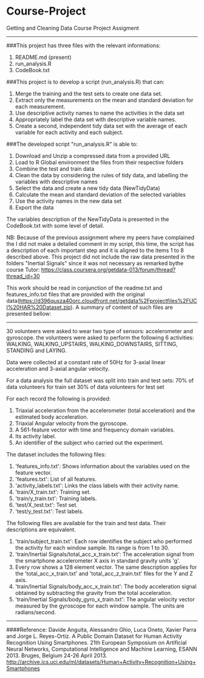 # Course-Project
Getting and Cleaning Data Course Project Assigment

***************************************************
###This project has three files with the relevant informations:

1.	README.md (present)
2.	run_analysis.R 
3.	CodeBook.txt

###This project is to develop a script (run_analysis.R) that can:

1.	Merge the training and the test sets to create one data set.
2.	Extract only the measurements on the mean and standard deviation for each measurement. 
3.	Use descriptive activity names to name the activities in the data set
4.	Appropriately label the data set with descriptive variable names. 
5.	Create a second, independent tidy data set with the average of each variable for each activity and each subject.

###The developed script "run_analysis.R" is able to:

1.	Download and Unzip a compressed data from a provided URL
2.	Load to R Global environment the files from their respective folders
3.	Combine the test and train data
4.	Clean the data by considering the rules of tidy data, and labelling the variables with descriptive names 
5.	Select the data and create a new tidy data (NewTidyData)
6.	Calculate the mean and standard deviation of the selected variables
7.	Use the activity names in the new data set
8.	Export the data

The variables description of the NewTidyData is presented in the CodeBook.txt with some level of detail.

NB: Because of the previous assignment where my peers have complained the I did not make a detailed comment in my script, this time,
the script has a description of each important step and it is aligned to the items 1 to 8 described above.
This project did not include the raw data presented in the folders "Inertial Signals" since it was not necessary as remarked bythe course Tutor: https://class.coursera.org/getdata-013/forum/thread?thread_id=30

This work should be read in conjunction of the readme.txt and features_info.txt files that are provided with the original data(https://d396qusza40orc.cloudfront.net/getdata%2Fprojectfiles%2FUCI%20HAR%20Dataset.zip).
A summary of content of such files are presented bellow: 

***************************************************
30 volunteers were asked to wear two type of sensors: accelerometer and gyroscope.
the volunteers were asked to perform the following 6 activities: WALKING, WALKING_UPSTAIRS, WALKING_DOWNSTAIRS, SITTING, 
STANDING and LAYING.

Data were collected at a constant rate of 50Hz for 3-axial linear acceleration and 3-axial angular velocity.

For a data analysis the full dataset was split into train and test sets:
70% of data volunteers for train set
30% of data volunteers for test set

For each record the following is provided:

1.  Triaxial acceleration from the accelerometer (total acceleration) and the estimated body acceleration.
2.  Triaxial Angular velocity from the gyroscope. 
3.  A 561-feature vector with time and frequency domain variables. 
4.  Its activity label. 
5.  An identifier of the subject who carried out the experiment.

The dataset includes the following files:

1.  'features_info.txt': Shows information about the variables used on the feature vector.
2.  'features.txt': List of all features.
3.  'activity_labels.txt': Links the class labels with their activity name.
4.  'train/X_train.txt': Training set.
5.  'train/y_train.txt': Training labels.
6.  'test/X_test.txt': Test set.
7.  'test/y_test.txt': Test labels.

The following files are available for the train and test data. Their descriptions are equivalent. 

1.  'train/subject_train.txt': 
    Each row identifies the subject who performed the activity for each window sample. Its range is from 1 to 30. 
3.  'train/Inertial Signals/total_acc_x_train.txt':
    The acceleration signal from the smartphone accelerometer X axis in standard gravity units 'g'.
5.  Every row shows a 128 element vector. The same description applies for the 'total_acc_x_train.txt'
    and 'total_acc_z_train.txt' files for the Y and Z axis. 
6.  'train/Inertial Signals/body_acc_x_train.txt': 
    The body acceleration signal obtained by subtracting the gravity from the total acceleration. 
7.  'train/Inertial Signals/body_gyro_x_train.txt': 
    The angular velocity vector measured by the gyroscope for each window sample. The units are radians/second. 

***************************************************
####Reference:
Davide Anguita, Alessandro Ghio, Luca Oneto, Xavier Parra and Jorge L. Reyes-Ortiz. 
A Public Domain Dataset for Human Activity Recognition Using Smartphones. 
21th European Symposium on Artificial Neural Networks, 
Computational Intelligence and Machine Learning, ESANN 2013. Bruges, Belgium 24-26 April 2013.
http://archive.ics.uci.edu/ml/datasets/Human+Activity+Recognition+Using+Smartphones
